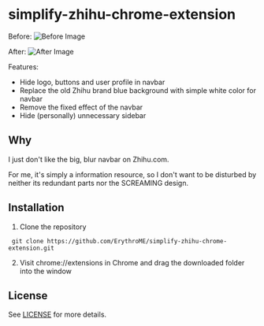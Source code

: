 # simplify-zhihu-chrome-extension

Before:
![Before Image](http://7xit9q.com1.z0.glb.clouddn.com/before_2.png)

After:
![After Image](http://7xit9q.com1.z0.glb.clouddn.com/after.png)

Features:

* Hide logo, buttons and user profile in navbar
* Replace the old Zhihu brand blue background with simple white color for navbar
* Remove the fixed effect of the navbar
* Hide (personally) unnecessary sidebar

## Why

I just don't like the big, blur navbar on Zhihu.com.

For me, it's simply a information resource, so I don't want to be disturbed by neither its redundant parts nor the SCREAMING design.

## Installation

1. Clone the repository

  ```
  git clone https://github.com/ErythroME/simplify-zhihu-chrome-extension.git
  ```
  
2. Visit chrome://extensions in Chrome and drag the downloaded folder into the window

## License

See [LICENSE](https://github.com/ErythroME/simplify-zhihu-chrome-extension/blob/master/LICENSE) for more details.
